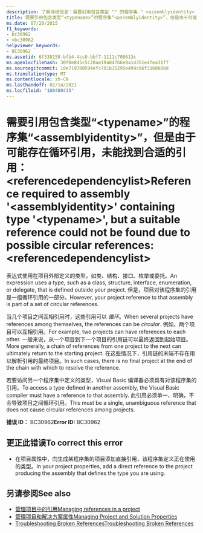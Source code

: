 ```yaml
---
description: 了解详细信息：需要引用包含类型 "" 的程序集 " <assemblyidentity> " <typename> ，但由于可能存在循环引用，未能找到合适的引用： <referencedependencylist>
title: 需要引用包含类型“<typename>”的程序集“<assemblyidentity>”，但是由于可能存在循环引用，未能找到合适的引用：<referencedependencylist>
ms.date: 07/20/2015
f1_keywords:
- bc30962
- vbc30962
helpviewer_keywords:
- BC30962
ms.assetid: 6f338158-bfb4-4cc0-bbf7-1111c708613c
ms.openlocfilehash: 30f0e845c5c20ae19a047b6e0a14351e4fea31f7
ms.sourcegitcommit: 10e719780594efc781b15295e499c66f316068b8
ms.translationtype: MT
ms.contentlocale: zh-CN
ms.lasthandoff: 02/14/2021
ms.locfileid: "100480435"
---
```

# <a name="reference-required-to-assembly-assemblyidentity-containing-type-typename-but-a-suitable-reference-could-not-be-found-due-to-possible-circular-references-referencedependencylist"></a><span data-ttu-id="7f106-103">需要引用包含类型“\<typename>”的程序集“\<assemblyidentity>”，但是由于可能存在循环引用，未能找到合适的引用：\<referencedependencylist></span><span class="sxs-lookup"><span data-stu-id="7f106-103">Reference required to assembly '\<assemblyidentity>' containing type '\<typename>', but a suitable reference could not be found due to possible circular references: \<referencedependencylist></span></span>

<span data-ttu-id="7f106-104">表达式使用在项目外部定义的类型，如类、结构、接口、枚举或委托。</span><span class="sxs-lookup"><span data-stu-id="7f106-104">An expression uses a type, such as a class, structure, interface, enumeration, or delegate, that is defined outside your project.</span></span> <span data-ttu-id="7f106-105">但是，项目对该程序集的引用是一组循环引用的一部分。</span><span class="sxs-lookup"><span data-stu-id="7f106-105">However, your project reference to that assembly is part of a set of circular references.</span></span>  
  
 <span data-ttu-id="7f106-106">当几个项目之间互相引用时，这些引用可以 *循环*。</span><span class="sxs-lookup"><span data-stu-id="7f106-106">When several projects have references among themselves, the references can be *circular*.</span></span> <span data-ttu-id="7f106-107">例如，两个项目可以互相引用。</span><span class="sxs-lookup"><span data-stu-id="7f106-107">For example, two projects can have references to each other.</span></span> <span data-ttu-id="7f106-108">一般来说，从一个项目到下一个项目的引用链可以最终返回到起始项目。</span><span class="sxs-lookup"><span data-stu-id="7f106-108">More generally, a chain of references from one project to the next can ultimately return to the starting project.</span></span> <span data-ttu-id="7f106-109">在这些情况下，引用链的末端不存在用以解析引用的最终项目。</span><span class="sxs-lookup"><span data-stu-id="7f106-109">In such cases, there is no final project at the end of the chain with which to resolve the reference.</span></span>  
  
 <span data-ttu-id="7f106-110">若要访问另一个程序集中定义的类型，Visual Basic 编译器必须具有对该程序集的引用。</span><span class="sxs-lookup"><span data-stu-id="7f106-110">To access a type defined in another assembly, the Visual Basic compiler must have a reference to that assembly.</span></span> <span data-ttu-id="7f106-111">此引用必须单一、明确，不会导致项目之间循环引用。</span><span class="sxs-lookup"><span data-stu-id="7f106-111">This must be a single, unambiguous reference that does not cause circular references among projects.</span></span>  
  
 <span data-ttu-id="7f106-112">**错误 ID：** BC30962</span><span class="sxs-lookup"><span data-stu-id="7f106-112">**Error ID:** BC30962</span></span>  
  
## <a name="to-correct-this-error"></a><span data-ttu-id="7f106-113">更正此错误</span><span class="sxs-lookup"><span data-stu-id="7f106-113">To correct this error</span></span>  
  
- <span data-ttu-id="7f106-114">在项目属性中，向生成某程序集的项目添加直接引用，该程序集定义正在使用的类型。</span><span class="sxs-lookup"><span data-stu-id="7f106-114">In your project properties, add a direct reference to the project producing the assembly that defines the type you are using.</span></span>  
  
## <a name="see-also"></a><span data-ttu-id="7f106-115">另请参阅</span><span class="sxs-lookup"><span data-stu-id="7f106-115">See also</span></span>

- [<span data-ttu-id="7f106-116">管理项目中的引用</span><span class="sxs-lookup"><span data-stu-id="7f106-116">Managing references in a project</span></span>](/visualstudio/ide/managing-references-in-a-project)
- [<span data-ttu-id="7f106-117">管理项目和解决方案属性</span><span class="sxs-lookup"><span data-stu-id="7f106-117">Managing Project and Solution Properties</span></span>](/visualstudio/ide/managing-project-and-solution-properties)
- [<span data-ttu-id="7f106-118">Troubleshooting Broken References</span><span class="sxs-lookup"><span data-stu-id="7f106-118">Troubleshooting Broken References</span></span>](/visualstudio/ide/troubleshooting-broken-references)

